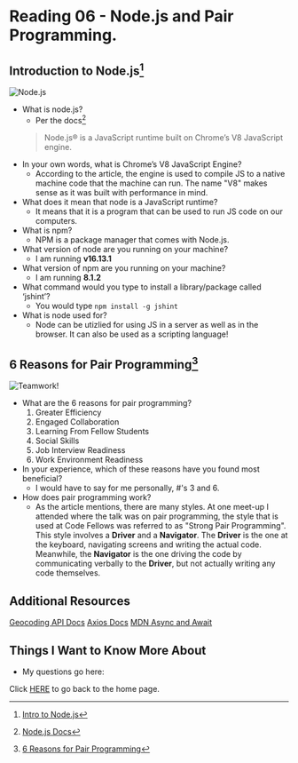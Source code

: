 # Reading 06 - Node.js and Pair Programming.

## Introduction to Node.js[^1]

![Node.js](https://uploads.sitepoint.com/wp-content/uploads/2012/10/1516152673node_event_loop.png)

- What is node.js?
  - Per the docs[^2]
  > Node.js® is a JavaScript runtime built on Chrome’s V8 JavaScript engine.
- In your own words, what is Chrome’s V8 JavaScript Engine?
  - According to the article, the engine is used to compile JS to a native machine code that the machine can run.  The name "V8" makes sense as it was built with performance in mind.
- What does it mean that node is a JavaScript runtime?
  - It means that it is a program that can be used to run JS code on our computers.
- What is npm?
  - NPM is a package manager that comes with Node.js.
- What version of node are you running on your machine?
  - I am running **v16.13.1**
- What version of npm are you running on your machine?
  - I am running **8.1.2**
- What command would you type to install a library/package called ‘jshint’?
  - You would type `npm install -g jshint`
- What is node used for?
  - Node can be utizlied for using JS in a server as well as in the browser.  It can also be used as a scripting language!

## 6 Reasons for Pair Programming[^3]

![Teamwork!](https://encrypted-tbn0.gstatic.com/images?q=tbn:ANd9GcTCk3WLq6VV0K04sDa7IhzCizV7Tbq8ykP1Fg&usqp=CAU)

- What are the 6 reasons for pair programming?
  1. Greater Efficiency
  2. Engaged Collaboration
  3. Learning From Fellow Students
  4. Social Skills
  5. Job Interview Readiness
  6. Work Environment Readiness
- In your experience, which of these reasons have you found most beneficial?
  - I would have to say for me personally, #'s 3 and 6.
- How does pair programming work?
  - As the article mentions, there are many styles.  At one meet-up I attended where the talk was on pair programming, the style that is used at Code Fellows was referred to as "Strong Pair Programming".  This style involves a **Driver** and a **Navigator**.  The **Driver** is the one at the keyboard, navigating screens and writing the actual code.  Meanwhile, the **Navigator** is the one driving the code by communicating verbally to the **Driver**, but not actually writing any code themselves.

## Additional Resources

[Geocoding API Docs](https://locationiq.com/)
[Axios Docs](https://www.npmjs.com/package/axios)
[MDN Async and Await](https://developer.mozilla.org/en-US/docs/Learn/JavaScript/Asynchronous/Async_await)

## Things I Want to Know More About

- My questions go here:

Click [HERE](README.md) to go back to the home page.

[^1]: [Intro to Node.js](https://www.sitepoint.com/an-introduction-to-node-js/)

[^2]: [Node.js Docs](https://nodejs.org/en/)

[^3]: [6 Reasons for Pair Programming](https://www.codefellows.org/blog/6-reasons-for-pair-programming/)